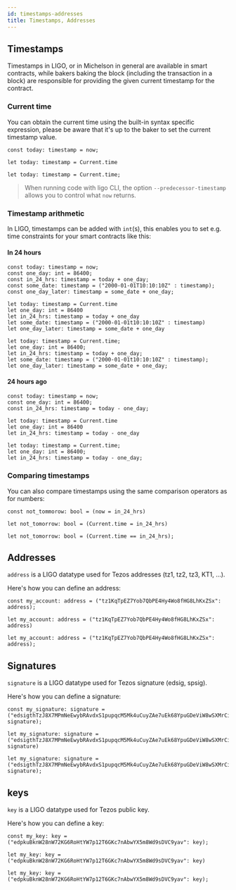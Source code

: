 ```yaml
---
id: timestamps-addresses
title: Timestamps, Addresses
---
```


## Timestamps 

Timestamps in LIGO, or in Michelson in general are available in smart contracts, while bakers baking the block (including the transaction in a block) are responsible for providing the given current timestamp for the contract.

### Current time

You can obtain the current time using the built-in syntax specific expression, please be aware that it's up to the baker to set the current timestamp value.


<!--DOCUSAURUS_CODE_TABS-->
<!--Pascaligo-->
```pascaligo group=a
const today: timestamp = now;
```

<!--CameLIGO-->
```cameligo group=a
let today: timestamp = Current.time
```

<!--ReasonLIGO-->
```reasonligo group=a
let today: timestamp = Current.time;
```

<!--END_DOCUSAURUS_CODE_TABS-->

> When running code with ligo CLI, the option `--predecessor-timestamp` allows you to control what `now` returns.

### Timestamp arithmetic

In LIGO, timestamps can be added with `int`(s), this enables you to set e.g. time constraints for your smart contracts like this:

#### In 24 hours
<!--DOCUSAURUS_CODE_TABS-->
<!--Pascaligo-->
```pascaligo group=b
const today: timestamp = now;
const one_day: int = 86400;
const in_24_hrs: timestamp = today + one_day;
const some_date: timestamp = ("2000-01-01T10:10:10Z" : timestamp);
const one_day_later: timestamp = some_date + one_day;
```

<!--CameLIGO-->
```cameligo group=b
let today: timestamp = Current.time
let one_day: int = 86400
let in_24_hrs: timestamp = today + one_day
let some_date: timestamp = ("2000-01-01t10:10:10Z" : timestamp)
let one_day_later: timestamp = some_date + one_day
```

<!--ReasonLIGO-->
```reasonligo group=b
let today: timestamp = Current.time;
let one_day: int = 86400;
let in_24_hrs: timestamp = today + one_day;
let some_date: timestamp = ("2000-01-01t10:10:10Z" : timestamp);
let one_day_later: timestamp = some_date + one_day;
```

<!--END_DOCUSAURUS_CODE_TABS-->

#### 24 hours ago
<!--DOCUSAURUS_CODE_TABS-->
<!--Pascaligo-->
```pascaligo group=c
const today: timestamp = now;
const one_day: int = 86400;
const in_24_hrs: timestamp = today - one_day;
```

<!--CameLIGO-->
```cameligo group=c
let today: timestamp = Current.time
let one_day: int = 86400
let in_24_hrs: timestamp = today - one_day
```

<!--ReasonLIGO-->
```reasonligo group=c
let today: timestamp = Current.time;
let one_day: int = 86400;
let in_24_hrs: timestamp = today - one_day;
```

<!--END_DOCUSAURUS_CODE_TABS-->

### Comparing timestamps

You can also compare timestamps using the same comparison operators as for numbers:

<!--DOCUSAURUS_CODE_TABS-->
<!--Pascaligo-->
```pascaligo group=c
const not_tommorow: bool = (now = in_24_hrs)
```

<!--CameLIGO-->
```cameligo group=c
let not_tomorrow: bool = (Current.time = in_24_hrs)
```

<!--ReasonLIGO-->
```reasonligo group=c
let not_tomorrow: bool = (Current.time == in_24_hrs);
```

<!--END_DOCUSAURUS_CODE_TABS-->

## Addresses

`address` is a LIGO datatype used for Tezos addresses (tz1, tz2, tz3, KT1, ...).

Here's how you can define an address:

<!--DOCUSAURUS_CODE_TABS-->
<!--Pascaligo-->
```pascaligo group=d
const my_account: address = ("tz1KqTpEZ7Yob7QbPE4Hy4Wo8fHG8LhKxZSx": address);
```

<!--CameLIGO-->
```cameligo group=d
let my_account: address = ("tz1KqTpEZ7Yob7QbPE4Hy4Wo8fHG8LhKxZSx": address)
```

<!--ReasonLIGO-->
```reasonligo group=d
let my_account: address = ("tz1KqTpEZ7Yob7QbPE4Hy4Wo8fHG8LhKxZSx": address);
```

<!--END_DOCUSAURUS_CODE_TABS-->

## Signatures

`signature` is a LIGO datatype used for Tezos signature (edsig, spsig).

Here's how you can define a signature:

<!--DOCUSAURUS_CODE_TABS-->
<!--Pascaligo-->
```pascaligo group=e
const my_signature: signature = ("edsigthTzJ8X7MPmNeEwybRAvdxS1pupqcM5Mk4uCuyZAe7uEk68YpuGDeViW8wSXMrCi5CwoNgqs8V2w8ayB5dMJzrYCHhD8C7": signature);
```
<!--CameLIGO-->
```cameligo group=e
let my_signature: signature = ("edsigthTzJ8X7MPmNeEwybRAvdxS1pupqcM5Mk4uCuyZAe7uEk68YpuGDeViW8wSXMrCi5CwoNgqs8V2w8ayB5dMJzrYCHhD8C7": signature)
```
<!--ReasonLIGO-->
```reasonligo group=e
let my_signature: signature = ("edsigthTzJ8X7MPmNeEwybRAvdxS1pupqcM5Mk4uCuyZAe7uEk68YpuGDeViW8wSXMrCi5CwoNgqs8V2w8ayB5dMJzrYCHhD8C7": signature);
```
<!--END_DOCUSAURUS_CODE_TABS-->

## keys

`key` is a LIGO datatype used for Tezos public key.

Here's how you can define a key:

<!--DOCUSAURUS_CODE_TABS-->
<!--Pascaligo-->
```pascaligo group=f
const my_key: key = ("edpkuBknW28nW72KG6RoHtYW7p12T6GKc7nAbwYX5m8Wd9sDVC9yav": key);
```
<!--CameLIGO-->
```cameligo group=f
let my_key: key = ("edpkuBknW28nW72KG6RoHtYW7p12T6GKc7nAbwYX5m8Wd9sDVC9yav": key)
```
<!--ReasonLIGO-->
```reasonligo group=f
let my_key: key = ("edpkuBknW28nW72KG6RoHtYW7p12T6GKc7nAbwYX5m8Wd9sDVC9yav": key);
```
<!--END_DOCUSAURUS_CODE_TABS-->
